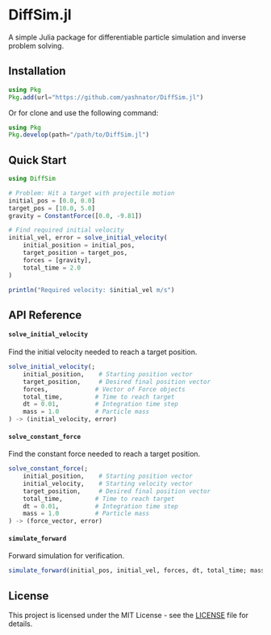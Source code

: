 # DiffSim.jl

A simple Julia package for differentiable particle simulation and inverse problem solving.

## Installation

```julia
using Pkg
Pkg.add(url="https://github.com/yashnator/DiffSim.jl")
```

Or for clone and use the following command:

```julia
using Pkg
Pkg.develop(path="/path/to/DiffSim.jl")
```

## Quick Start

```julia
using DiffSim

# Problem: Hit a target with projectile motion
initial_pos = [0.0, 0.0]
target_pos = [10.0, 5.0]
gravity = ConstantForce([0.0, -9.81])

# Find required initial velocity
initial_vel, error = solve_initial_velocity(
    initial_position = initial_pos,
    target_position = target_pos,
    forces = [gravity],
    total_time = 2.0
)

println("Required velocity: $initial_vel m/s")
```

## API Reference

#### `solve_initial_velocity`
Find the initial velocity needed to reach a target position.

```julia
solve_initial_velocity(;
    initial_position,    # Starting position vector
    target_position,     # Desired final position vector  
    forces,             # Vector of Force objects
    total_time,         # Time to reach target
    dt = 0.01,          # Integration time step
    mass = 1.0          # Particle mass
) -> (initial_velocity, error)
```

#### `solve_constant_force`
Find the constant force needed to reach a target position.

```julia
solve_constant_force(;
    initial_position,    # Starting position vector
    initial_velocity,    # Starting velocity vector
    target_position,     # Desired final position vector
    total_time,         # Time to reach target
    dt = 0.01,          # Integration time step  
    mass = 1.0          # Particle mass
) -> (force_vector, error)
```

#### `simulate_forward`
Forward simulation for verification.

```julia
simulate_forward(initial_pos, initial_vel, forces, dt, total_time; mass=1.0)
```

## License

This project is licensed under the MIT License - see the [LICENSE](LICENSE) file for details.